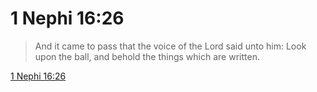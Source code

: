 # 1 Nephi 16:26

> And it came to pass that the voice of the Lord said unto him: Look upon the ball, and behold the things which are written.

[1 Nephi 16:26](https://www.churchofjesuschrist.org/study/scriptures/bofm/1-ne/16?lang=eng&id=p26#p26)



